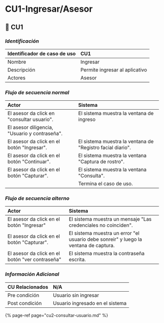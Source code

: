 # CU1-Ingresar/Asesor

## 📌 **CU1**

### _**Identificación**_

| Identificador de caso de uso | **CU1** |
| :--- | :--- |
| Nombre | Ingresar |
| Descripción | Permite ingresar al aplicativo |
| Actores | Asesor |

### _**Flujo de secuencia normal**_

| Actor | Sistema |
| :--- | :--- |
| El asesor da click en "consultar usuario". | El sistema muestra la ventana de ingreso |
| El asesor diligencia, "Usuario y contraseña". |  |
| El asesor da click en el botón "Ingresar". | El sistema muestra la ventana de "Registro facial diario". |
| El asesor da click en el botón "Continuar". | El sistema muestra la ventana "Captura de rostro". |
| El asesor da click en el botón "Capturar". | El sistema muestra la ventana "Consulta". |
|  | Termina el caso de uso. |

### _**Flujo de secuencia alterno**_

| Actor | Sistema |
| :--- | :--- |
| El asesor da click en el botón "Ingresar" | El sistema muestra un mensaje "Las credenciales no coinciden". |
| El asesor da click en el botón "Capturar". | El sistema muestra un error "el usuario debe sonreir" y luego la ventana de captura. |
| El asesor da click en el botón "ver contraseña" | El sistema muestra la contraseña escrita. |

### _**Información Adicional**_

| CU Relacionados | N/A |
| :--- | :--- |
| Pre condición | Usuario sin ingresar |
| Post condición | Usuario ingresado en el sistema |

{% page-ref page="cu2-consultar-usuario.md" %}

